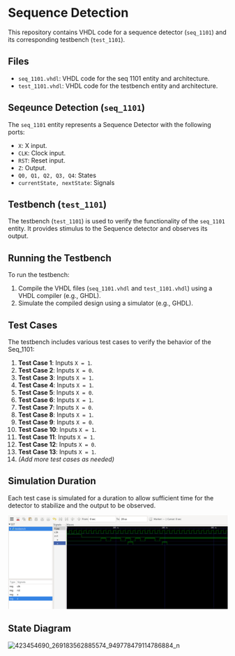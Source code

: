 # Sequence Detection 

This repository contains VHDL code for a sequence detector (`seq_1101`) and its corresponding testbench (`test_1101`).

## Files

- `seq_1101.vhdl`: VHDL code for the seq 1101 entity and architecture.
- `test_1101.vhdl`: VHDL code for the testbench entity and architecture.

## Seqeunce Detection (`seq_1101`)

The `seq_1101` entity represents a Sequence Detector with the following ports:

- `X`: X input.
- `CLK`: Clock input.
- `RST`: Reset input.
- `Z`: Output.
- `Q0, Q1, Q2, Q3, Q4`: States
- `currentState, nextState`: Signals

## Testbench (`test_1101`)

The testbench (`test_1101`) is used to verify the functionality of the `seq_1101` entity. It provides stimulus to the Sequence detector and observes its output.

## Running the Testbench

To run the testbench:

1. Compile the VHDL files (`seq_1101.vhdl` and `test_1101.vhdl`) using a VHDL compiler (e.g., GHDL).
2. Simulate the compiled design using a simulator (e.g., GHDL).

## Test Cases

The testbench includes various test cases to verify the behavior of the Seq_1101:
1. **Test Case 1**: Inputs `X = 1`.
2. **Test Case 2**: Inputs `X = 0`.
3. **Test Case 3**: Inputs `X = 1`.
4. **Test Case 4**: Inputs `X = 1`.
5. **Test Case 5**: Inputs `X = 0`.
6. **Test Case 6**: Inputs `X = 1`.
7. **Test Case 7**: Inputs `X = 0`.
8. **Test Case 8**: Inputs `X = 1`.
9. **Test Case 9**: Inputs `X = 0`.
10. **Test Case 10**: Inputs `X = 1`.
11. **Test Case 11**: Inputs `X = 1`.
12. **Test Case 12**: Inputs `X = 0`.
13. **Test Case 13**: Inputs `X = 1`.
14. *(Add more test cases as needed)*

## Simulation Duration

Each test case is simulated for a duration to allow sufficient time for the detector to stabilize and the output to be observed.

![Simulation Results](https://github.com/airbender117/VHDLxEmbeddedSystem/blob/main/sequence_1101/sequence.png "Simulation Results")

## State Diagram
![423454690_269183562885574_949778479114786884_n](https://github.com/airbender117/VHDLxEmbeddedSystem/assets/94094854/4fbf9732-cce4-4e6d-b736-d17f7b741ef9)

